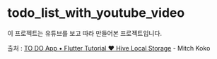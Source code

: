 # todo_list_with_youtube_video

이 프로젝트는 유튜브를 보고 따라 만들어본 프로젝트입니다. 

출처 : [TO DO App • Flutter Tutorial ♥ Hive Local Storage](https://youtu.be/mMgr47QBZWA) - Mitch Koko

